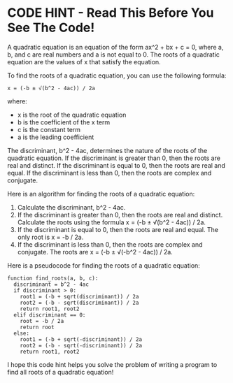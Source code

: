 # CODE HINT - Read This Before You See The Code!

A quadratic equation is an equation of the form ax^2 + bx + c = 0, where a, b, and c are real numbers and a is not equal to 0. The roots of a quadratic equation are the values of x that satisfy the equation.

To find the roots of a quadratic equation, you can use the following formula:

```
x = (-b ± √(b^2 - 4ac)) / 2a
```

where:

* x is the root of the quadratic equation
* b is the coefficient of the x term
* c is the constant term
* a is the leading coefficient

The discriminant, b^2 - 4ac, determines the nature of the roots of the quadratic equation. If the discriminant is greater than 0, then the roots are real and distinct. If the discriminant is equal to 0, then the roots are real and equal. If the discriminant is less than 0, then the roots are complex and conjugate.

Here is an algorithm for finding the roots of a quadratic equation:

1. Calculate the discriminant, b^2 - 4ac.
2. If the discriminant is greater than 0, then the roots are real and distinct. Calculate the roots using the formula x = (-b ± √(b^2 - 4ac)) / 2a.
3. If the discriminant is equal to 0, then the roots are real and equal. The only root is x = -b / 2a.
4. If the discriminant is less than 0, then the roots are complex and conjugate. The roots are x = (-b ± √(-b^2 - 4ac)) / 2a.

Here is a pseudocode for finding the roots of a quadratic equation:

```
function find_roots(a, b, c):
  discriminant = b^2 - 4ac
  if discriminant > 0:
    root1 = (-b + sqrt(discriminant)) / 2a
    root2 = (-b - sqrt(discriminant)) / 2a
    return root1, root2
  elif discriminant == 0:
    root = -b / 2a
    return root
  else:
    root1 = (-b + sqrt(-discriminant)) / 2a
    root2 = (-b - sqrt(-discriminant)) / 2a
    return root1, root2
```

I hope this code hint helps you solve the problem of writing a program to find all roots of a quadratic equation!